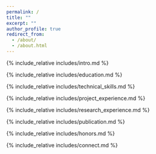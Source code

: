 ```yaml
---
permalink: /
title: ""
excerpt: ""
author_profile: true
redirect_from: 
  - /about/
  - /about.html
---
```


<span class='anchor' id='about-me'></span>
{% include_relative includes/intro.md %}

{% include_relative includes/education.md %}

{% include_relative includes/technical_skills.md %}

{% include_relative includes/project_experience.md %}

{% include_relative includes/research_experience.md %}

{% include_relative includes/publication.md %}

{% include_relative includes/honors.md %}

{% include_relative includes/connect.md %}
